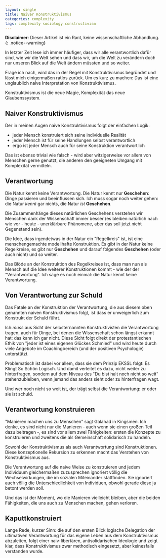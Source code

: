 ```yaml
---
layout: single
title: Naiver Konstruktivismus
categories: complexity
tags: complexity sociology constructivism
---
```


**Disclaimer**: Dieser Artikel ist ein Rant, keine wissenschaftliche Abhandlung.
{: .notice--warning}

In letzter Zeit lese ich immer häufiger, dass wir alle verantwortlich dafür sind, wie wir die Welt sehen und dass wir, um die Welt zu verändern doch nur unseren Blick auf die Welt ändern müssten und so weiter.

Frage ich nach, wird das in der Regel mit Konstruktivismus begründet und lässt mich einigermaßen ratlos zurück.
Um es kurz zu machen: Das ist eine unglaublich naive Interpretation von Konstruktivismus.

Konstruktivismus ist die neue Magie, Komplexität das neue Glaubenssystem.

## Naiver Konstruktivismus

Der in meinen Augen naive Konstruktivismus folgt der einfachen Logik:
* jeder Mensch konstruiert sich seine individuelle Realität
* jeder Mensch ist für seine Handlungen selbst verantwortlich
* ergo ist jeder Mensch auch für seine Konstruktion verantwortlich

Das ist ebenso trivial wie falsch - wird aber witzigerweise vor allem von Menschen gerne genutzt, die anderen den geeigneten Umgang mit Komplexität vermitteln.

## Verantwortung

Die Natur kennt keine Verantwortung.
Die Natur kennt nur **Geschehen**: Dinge passieren und beeinflussen sich.
Ich muss sogar noch weiter gehen: die Natur *kennt* gar nichts, die Natur *ist* **Geschehen**.

Die Zusammenhänge dieses natürlichen Geschehens verstehen wir Menschen dank der Wissenschaft immer besser (es bleiben natürlich nach wie vor - heute - unerklärbare Phänomene, aber das soll jetzt nicht Gegenstand sein).

Die Idee, dass irgendetwas in der Natur ein "Regelkreis" ist, ist eine menschengemachte modellhafte Konstruktion.
Es gibt in der Natur keine Regelkreise, es gibt nur **Geschehen** und darauf folgendes **Geschehen** (oder auch nicht) und so weiter.

Das Blöde an der Konstruktion des Regelkreises ist, dass man nun als Mensch auf die Idee weiterer Konstruktionen kommt - wie der der "Verantwortung".
Ich sage es noch einmal: die Natur kennt keine Verantwortung.

## Von Verantwortung zur Schuld

Das Fatale an der Konstruktion der Verantwortung, die aus diesem  oben genannten naiven Konstruktivismus folgt, ist dass er unweigerlich zum Konstrukt der Schuld führt.

Ich *muss* aus Sicht der selbsternannten Konstruktivisten die Verantwortung tragen, auch für Dinge, bei denen die Wissenschaft schon längst erkannt hat: das kann ich gar nicht.
Diese Sicht folgt direkt der protestantischen Ethik von "jeder ist eines eigenen Glückes Schmied" und wird heute durch viele Angebote im Coachingbereich (und der positiven Psychologie) unterstützt.

Problematisch ist dabei vor allem, dass sie dem Prinzip EKSSL folgt: Es Klingt So Schön Logisch.
Und damit verleitet es dazu, nicht weiter zu hinterfragen, sondern auf dem Niveau des "Du bist halt noch nicht so weit" stehenzubleiben, wenn jemand das anders sieht oder zu hinterfragen wagt.

Und wer noch nicht so weit ist, der trägt selbst die Verantwortung: er oder sie ist schuld.

## Verantwortung konstruieren

"Manieren machen uns zu Menschen" sagt Galahad in Kingsmen.
Ich denke, es sind nicht nur die Manieren - auch wenn sie einen großen Teil dazu beitragen -, es sind vor allem zwei Fähigkeiten: ersten die Konzepte zu konstruieren und zweitens die als Gemeinschaft solidarisch zu handeln.

Sowohl der Konstruktivismus als auch Verantwortung sind Konstruktionen.
Diese konzeptionelle Rekursion zu erkennen macht das Verstehen von Konstruktivismus aus.

Die Verantwortung auf die naive Weise zu konstruieren und jedem Individuum gleichermaßen zuzusprechen ignoriert völlig die Wechselwirkungen, die im sozialen Miteinander stattfinden.
Sie ignoriert auch völlig die Unterschiedlichkeit von Individuen, obwohl gerade diese ja betont werden soll.

Und das ist der Moment, wo die Manieren vielleicht bleiben, aber die beiden Fähigkeiten, die uns auch zu Menschen machen, gehen verloren.

## Kaputtkonstruiert

Lange Rede, kurzer Sinn: die auf den ersten Blick logische Delegation der ultimativen Verantwortung für das eigene Leben aus dem Konstruktivismus abzuleiten, folgt einer naiv-libertären, antisolidarischen Ideologie und zeigt klar, dass Konstruktivismus zwar methodisch eingesetzt, aber keinesfalls verstanden wurde.
